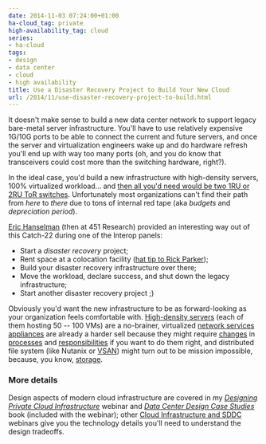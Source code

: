 ```yaml
---
date: 2014-11-03 07:24:00+01:00
ha-cloud_tag: private
high-availability_tag: cloud
series:
- ha-cloud
tags:
- design
- data center
- cloud
- high availability
title: Use a Disaster Recovery Project to Build Your New Cloud
url: /2014/11/use-disaster-recovery-project-to-build.html
---
```

It doesn't make sense to build a new data center network to support legacy bare-metal server infrastructure. You'll have to use relatively expensive 1G/10G ports to be able to connect the current and future servers, and once the server and virtualization engineers wake up and do hardware refresh you'll end up with way too many ports (oh, and you do know that transceivers could cost more than the switching hardware, right?).
<!--more-->
In the ideal case, you'd build a new infrastructure with high-density servers, 100% virtualized workload... and [then all you'd need would be two 1RU or 2RU ToR switches](/2014/10/all-you-need-are-two-top-of-rack.html). Unfortunately most organizations can't find their path from *here* to *there* due to tons of internal red tape (aka *budgets* and *depreciation period*).

[Eric Hanselman](https://www.linkedin.com/in/erichanselman/) (then at 451 Research) provided an interesting way out of this Catch-22 during one of the Interop panels:

-   Start a *disaster recovery* project;
-   Rent space at a colocation facility ([hat tip to Rick Parker](/2014/09/open-source-hybrid-cloud-reference.html));
-   Build your disaster recovery infrastructure over there;
-   Move the workload, declare success, and shut down the legacy infrastructure;
-   Start another disaster recovery project ;)

Obviously you'd want the new infrastructure to be as forward-looking as your organization feels comfortable with. [High-density servers](/2014/09/building-small-cloud-with-ucs-mini.html) (each of them hosting 50 -- 100 VMs) are a no-brainer, virtualized [network services appliances](/2013/04/virtual-appliance-performance-is.html) are already a harder sell because they might require [changes](/2014/09/youve-been-doing-same-thing-for-last-20.html) in [processes](/2013/11/typical-enterprise-application.html) and [responsibilities](/2013/12/omg-who-will-manage-all-those-virtual.html) if you want to do them right, and distributed file system (like Nutanix or [VSAN](/2014/08/vmware-evorail-one-stop-shopping-for.html)) might turn out to be mission impossible, because, you know, [storage](/2010/08/storage-networking-is-different.html).

### More details

Design aspects of modern cloud infrastructure are covered in my [*Designing Private Cloud Infrastructure*](http://www.ipspace.net/Designing_Private_Cloud_Infrastructure) webinar and [*Data Center Design Case Studies*](http://www.ipspace.net/Data_Center_Design_Case_Studies) book (included with the webinar); other [Cloud Infrastructure and SDDC](http://www.ipspace.net/Roadmap/Cloud_computing_webinars) webinars give you the technology details you'll need to understand the design tradeoffs.